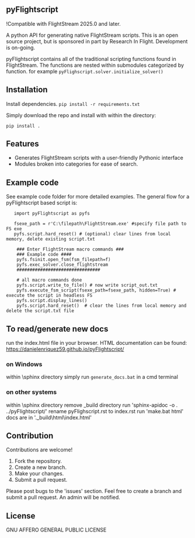 ## pyFlightscript
!Compatible with FlightStream 2025.0 and later.

A python API for generating native FlightStream scripts.
This is an open source project, but is sponsored in part by Research In Flight. Development is on-going.

pyFlightscript contains all of the traditional scripting functions found in FlightStream. The functions are nested within
submodules categorized by function. for example `pyFlighscript.solver.initialize_solver() `

## Installation

Install dependencies. 
`pip install -r requirements.txt`

Simply download the repo and install with within the directory:

`pip install .`

## Features

- Generates FlightStream scripts with a user-friendly Pythonic interface
- Modules broken into categories for ease of search.

## Example code

See example code folder for more detailed examples.
The general flow for a pyFlightscript based script is:

```
   import pyFlightscript as pyfs

   fsexe_path = r'C:\filepath\FlightStream.exe' #specify file path to FS exe
   pyfs.script.hard_reset() # (optional) clear lines from local memory, delete existing script.txt

    ### Enter FlightStream macro commands ###
    ### Example code ####
    pyfs.fsinit.open_fsm(fsm_filepath=f)
    pyfs.exec_solver.close_flightstream
    ################################

    # all macro commands done
    pyfs.script.write_to_file() # now write script_out.txt
    pyfs.execute_fsm_script(fsexe_path=fsexe_path, hidden=True) # execute the script in headless FS
    pyfs.script.display_lines()
    pyfs.script.hard_reset()  # clear the lines from local memory and delete the script.txt file

```

## To read/generate new docs

run the index.html file in your browser.
HTML documentation can be found: https://danielenriquez59.github.io/pyFlightscript/

### on Windows

within \sphinx directory
simply run `generate_docs.bat` in a cmd terminal

### on other systems

within \sphinx directory
remove \_build directory
run 'sphinx-apidoc -o . ../pyFlightscript/'
rename pyFlighscript.rst to index.rst
run 'make.bat html'
docs are in '.\_build\html\index.html'

## Contribution

Contributions are welcome!

1. Fork the repository.
2. Create a new branch.
3. Make your changes.
4. Submit a pull request.

Please post bugs to the 'issues' section. Feel free to create a branch and submit a pull request. An admin will be notified.

## License

GNU AFFERO GENERAL PUBLIC LICENSE

